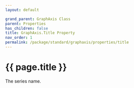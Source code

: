 ```yaml
---
layout: default

grand_parent: GraphAxis Class
parent: Properties
has_children: false
title: GraphAxis.Title Property
nav_order: 1
permalink: /package/standard/graphaxis/properties/title
---
```

# {{ page.title }}

The series name.